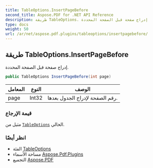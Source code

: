```yaml
---
title: TableOptions.InsertPageBefore
second_title: Aspose.PDF for .NET API Reference
description: طريقة TableOptions. إدراج صفحة قبل الصفحة المحددة
type: docs
weight: 50
url: /ar/net/aspose.pdf.plugins/tableoptions/insertpagebefore/
---
```

## طريقة TableOptions.InsertPageBefore

إدراج صفحة قبل الصفحة المحددة.

```csharp
public TableOptions InsertPageBefore(int page)
```

| المعامل | النوع | الوصف |
| --- | --- | --- |
| page | Int32 | رقم الصفحة لإدراج الجدول بعدها. |

### قيمة الإرجاع

مثيل من [`TableOptions`](../) الحالي.

### انظر أيضًا

* الفئة [TableOptions](../)
* مساحة الأسماء [Aspose.Pdf.Plugins](../../../aspose.pdf.plugins/)
* التجميع [Aspose.PDF](../../../)